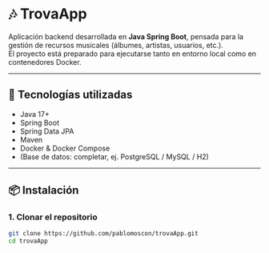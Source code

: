 # 🎶 TrovaApp

Aplicación backend desarrollada en **Java Spring Boot**, pensada para la gestión de recursos musicales (álbumes, artistas, usuarios, etc.).  
El proyecto está preparado para ejecutarse tanto en entorno local como en contenedores Docker.

---

## 🚀 Tecnologías utilizadas
- Java 17+
- Spring Boot
- Spring Data JPA
- Maven
- Docker & Docker Compose
- (Base de datos: completar, ej. PostgreSQL / MySQL / H2)

---

## 📦 Instalación

### 1. Clonar el repositorio
```bash
git clone https://github.com/pablomoscon/trovaApp.git
cd trovaApp
